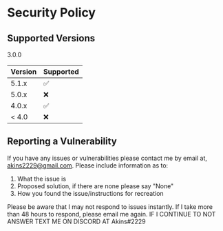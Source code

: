 # Security Policy

## Supported Versions
3.0.0

| Version | Supported          |
| ------- | ------------------ |
| 5.1.x   | :white_check_mark: |
| 5.0.x   | :x:                |
| 4.0.x   | :white_check_mark: |
| < 4.0   | :x:                |

## Reporting a Vulnerability

  If you have any issues or vulnerabilities please contact me by email at, akins2229@gmail.com. Please include information as to:
  1. What the issue is 
  2. Proposed solution, if there are none please say "None"
  3. How you found the issue/instructions for recreation
  
  Please be aware that I may not respond to issues instantly. If I take more than 48 hours to respond, please email me again. IF I CONTINUE TO NOT ANSWER TEXT ME ON DISCORD AT Akins#2229
  
